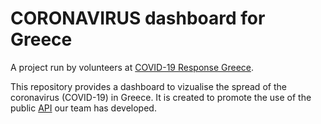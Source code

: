 # CORONAVIRUS dashboard for Greece
A project run by volunteers at [COVID-19 Response Greece](https://www.covid19response.gr).

This repository provides a dashboard to vizualise the spread of the coronavirus (COVID-19) in Greece.
It is created to promote the use of the public [API](https://github.com/Covid-19-Response-Greece/covid19-greece-api) our team has developed.

